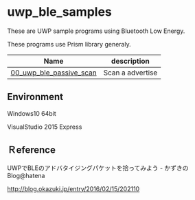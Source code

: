 # uwp_ble_samples
These are UWP sample programs using Bluetooth Low Energy.

These programs use Prism library generaly.

| Name | description |
-----------|-------------|
| [00_uwp_ble_passive_scan][0] | Scan a advertise

[0]: 00_uwp_ble_passive_scan/

## Environment
Windows10 64bit

VisualStudio 2015 Express

## Ｒeference

UWPでBLEのアドバタイジングパケットを拾ってみよう - かずきのBlog@hatena

http://blog.okazuki.jp/entry/2016/02/15/202110


